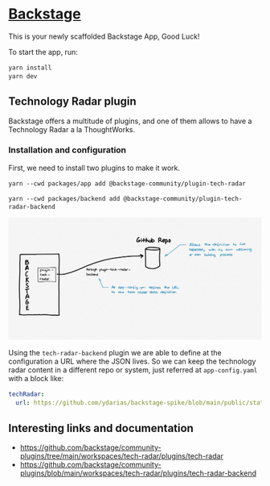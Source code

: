 # [Backstage](https://backstage.io)

This is your newly scaffolded Backstage App, Good Luck!

To start the app, run:

```sh
yarn install
yarn dev
```

## Technology Radar plugin

Backstage offers a multitude of plugins, and one of them allows to have a Technology Radar a la ThoughtWorks.

### Installation and configuration

First, we need to install two plugins to make it work.

```shell
yarn --cwd packages/app add @backstage-community/plugin-tech-radar
```

```shell
yarn --cwd packages/backend add @backstage-community/plugin-tech-radar-backend
```

![Backstage Tech Radar components diagram](docs/assets/backstage-tech-radar.png)

Using the `tech-radar-backend` plugin we are able to define at the configuration a URL where the JSON lives. So we can keep the technology radar content in a different repo or system, just referred at `app-config.yaml` with a block like:


```yaml
techRadar:
  url: https://github.com/ydarias/backstage-spike/blob/main/public/static/techRadarData.json
```

## Interesting links and documentation

* https://github.com/backstage/community-plugins/tree/main/workspaces/tech-radar/plugins/tech-radar
* https://github.com/backstage/community-plugins/blob/main/workspaces/tech-radar/plugins/tech-radar-backend
